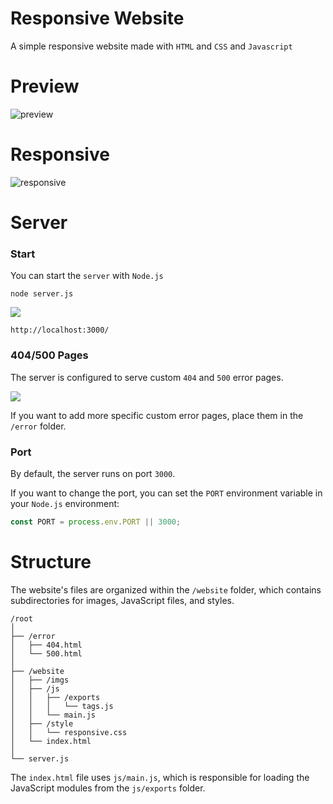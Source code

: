 # Responsive Website

A simple responsive website made with `HTML` and `CSS` and `Javascript`

# Preview

![preview](https://github.com/user-attachments/assets/585b558c-286f-4345-b32d-ab0357c61e79)

# Responsive

![responsive](https://github.com/user-attachments/assets/2672840e-4e02-44a2-9606-8d22c23bcaed)

# Server

### Start

You can start the `server` with `Node.js`

```
node server.js
```

![](https://i.imgur.com/xLGqPKN.png)

```
http://localhost:3000/
```

### 404/500 Pages

The server is configured to serve custom `404` and `500` error pages. 

![](https://i.imgur.com/rnQR2pq.png)

If you want to add more specific custom error pages, place them in the `/error` folder.

### Port

By default, the server runs on port `3000`. 

If you want to change the port, you can set the `PORT` environment variable in your `Node.js` environment:

```js
const PORT = process.env.PORT || 3000;
```

# Structure

The website's files are organized within the `/website` folder, which contains subdirectories for images, JavaScript files, and styles. 
 
```
/root
│
├── /error
│   ├── 404.html
│   └── 500.html
│
├── /website
│   ├── /imgs
│   ├── /js
│   │   ├── /exports
│   │   │   └── tags.js
│   │   └── main.js
│   ├── /style
│   │   └── responsive.css
│   └── index.html
│
└── server.js
```

The `index.html` file uses `js/main.js`, which is responsible for loading the JavaScript modules from the `js/exports` folder.
